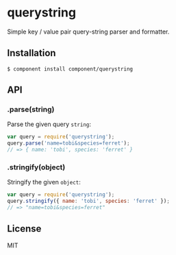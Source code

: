 
# querystring

  Simple key / value pair query-string parser and formatter.

## Installation

```
$ component install component/querystring
```

## API

### .parse(string)

  Parse the given query `string`:

```js
var query = require('querystring');
query.parse('name=tobi&species=ferret');
// => { name: 'tobi', species: 'ferret' }
```

### .stringify(object)

  Stringify the given `object`:

```js
var query = require('querystring');
query.stringify({ name: 'tobi', species: 'ferret' });
// => "name=tobi&species=ferret"
```

## License

  MIT
